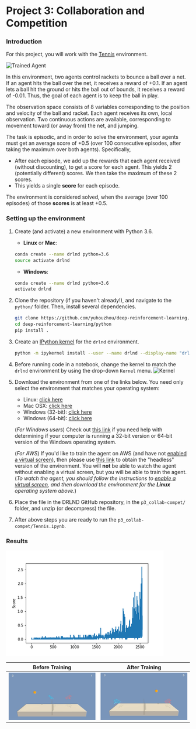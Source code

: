 [//]: # "Image References"

[image1]: https://user-images.githubusercontent.com/10624937/42135623-e770e354-7d12-11e8-998d-29fc74429ca2.gif "Trained Agent"
[image2]: https://user-images.githubusercontent.com/10624937/42386929-76f671f0-8106-11e8-9376-f17da2ae852e.png "Kernel"


# Project 3: Collaboration and Competition

### Introduction

For this project, you will work with the [Tennis](https://github.com/Unity-Technologies/ml-agents/blob/master/docs/Learning-Environment-Examples.md#tennis) environment.

![Trained Agent][image1]

In this environment, two agents control rackets to bounce a ball over a net. If an agent hits the ball over the net, it receives a reward of +0.1.  If an agent lets a ball hit the ground or hits the ball out of bounds, it receives a reward of -0.01.  Thus, the goal of each agent is to keep the ball in play.

The observation space consists of 8 variables corresponding to the position and velocity of the ball and racket. Each agent receives its own, local observation.  Two continuous actions are available, corresponding to movement toward (or away from) the net, and jumping. 

The task is episodic, and in order to solve the environment, your agents must get an average score of +0.5 (over 100 consecutive episodes, after taking the maximum over both agents). Specifically,

- After each episode, we add up the rewards that each agent received (without discounting), to get a score for each agent. This yields 2 (potentially different) scores. We then take the maximum of these 2 scores.
- This yields a single **score** for each episode.

The environment is considered solved, when the average (over 100 episodes) of those **scores** is at least +0.5.

### Setting up the environment

1. Create (and activate) a new environment with Python 3.6.

    * __Linux__ or __Mac__:

    ```bash
    conda create --name drlnd python=3.6
    source activate drlnd
    ```

    * **Windows**:

    ```bash
    conda create --name drlnd python=3.6 
    activate drlnd
    ```

2. Clone the repository (if you haven't already!), and navigate to the `python/` folder.  Then, install several dependencies.

    ```bash
    git clone https://github.com/yuhouzhou/deep-reinforcement-learning.git
    cd deep-reinforcement-learning/python
    pip install .
    ```

3. Create an [IPython kernel](http://ipython.readthedocs.io/en/stable/install/kernel_install.html) for the `drlnd` environment.  

    ```bash
    python -m ipykernel install --user --name drlnd --display-name "drlnd"
    ```

4. Before running code in a notebook, change the kernel to match the `drlnd` environment by using the drop-down `Kernel` menu.
     ![Kernel][image2]

5. Download the environment from one of the links below.  You need only select the environment that matches your operating system:

    - Linux: [click here](https://s3-us-west-1.amazonaws.com/udacity-drlnd/P3/Tennis/Tennis_Linux.zip)
    - Mac OSX: [click here](https://s3-us-west-1.amazonaws.com/udacity-drlnd/P3/Tennis/Tennis.app.zip)
    - Windows (32-bit): [click here](https://s3-us-west-1.amazonaws.com/udacity-drlnd/P3/Tennis/Tennis_Windows_x86.zip)
    - Windows (64-bit): [click here](https://s3-us-west-1.amazonaws.com/udacity-drlnd/P3/Tennis/Tennis_Windows_x86_64.zip)

    (_For Windows users_) Check out [this link](https://support.microsoft.com/en-us/help/827218/how-to-determine-whether-a-computer-is-running-a-32-bit-version-or-64) if you need help with determining if your computer is running a 32-bit version or 64-bit version of the Windows operating system.

    (_For AWS_) If you'd like to train the agent on AWS (and have not [enabled a virtual screen](https://github.com/Unity-Technologies/ml-agents/blob/master/docs/Training-on-Amazon-Web-Service.md)), then please use [this link](https://s3-us-west-1.amazonaws.com/udacity-drlnd/P3/Tennis/Tennis_Linux_NoVis.zip) to obtain the "headless" version of the environment.  You will **not** be able to watch the agent without enabling a virtual screen, but you will be able to train the agent.  (_To watch the agent, you should follow the instructions to [enable a virtual screen](https://github.com/Unity-Technologies/ml-agents/blob/master/docs/Training-on-Amazon-Web-Service.md), and then download the environment for the **Linux** operating system above._)

6. Place the file in the DRLND GitHub repository, in the `p3_collab-compet/` folder, and unzip (or decompress) the file. 

7. After above steps you are ready to run the `p3_collab-compet/Tennis.ipynb`.

### Results

![scores_eps](./scores_eps.png)

| Before Training                                              | After Training                                               |
| ------------------------------------------------------------ | ------------------------------------------------------------ |
| ![b4_train](https://github.com/yuhouzhou/deep-reinforcement-learning/blob/master/p3_collab-compet/b4_train.gif) | ![after_train](https://github.com/yuhouzhou/deep-reinforcement-learning/blob/master/p3_collab-compet/after_train.gif) |

